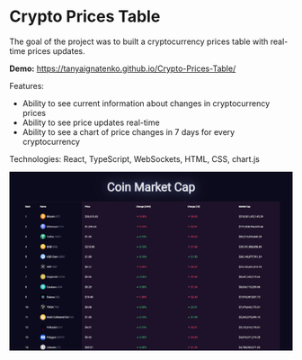 # Crypto Prices Table
The goal of the project was to built a cryptocurrency prices table with real-time prices updates.

__Demo:__ https://tanyaignatenko.github.io/Crypto-Prices-Table/

Features:
- Ability to see current information about changes in cryptocurrency prices
- Ability to see price updates real-time
- Ability to see a chart of price changes in 7 days for every cryptocurrency

Technologies: React, TypeScript, WebSockets, HTML, CSS, chart.js



![App demo](assets/demo.png)
